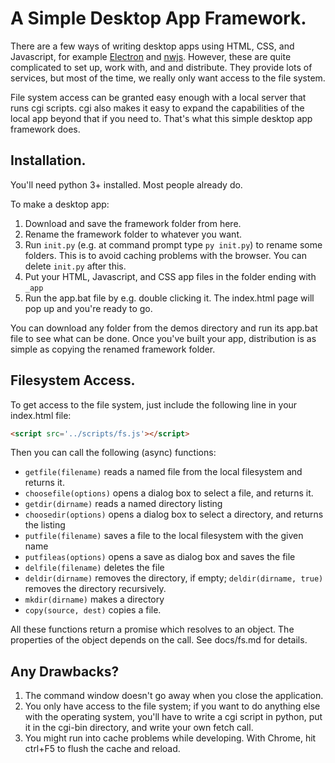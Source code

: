 # A Simple Desktop App Framework.

There are a few ways of writing desktop apps using HTML, CSS, and Javascript, for example [Electron](https://www.electronjs.org/) and [nwjs](https://nwjs.io/). However, these are quite complicated to set up, work with, and and distribute. They provide lots of services, but most of the time, we really only want access to the file system. 

File system access can be granted easy enough with a local server that runs cgi scripts. cgi also makes it easy to expand the capabilities of the local app beyond that if you need to. That's what this simple desktop app framework does.

## Installation.

You'll need python 3+ installed. Most people already do.

To make a desktop app:
1. Download and save the framework folder from here.
2. Rename the framework folder to whatever you want.
3. Run `init.py` (e.g. at command prompt type `py init.py`) to rename some folders. This is to avoid caching problems with the browser. You can delete `init.py` after this.
4. Put your HTML, Javascript, and CSS app files in the folder ending with `_app`
5. Run the app.bat file by e.g. double clicking it. The index.html page will pop up and you're ready to go.

You can download any folder from the demos directory and run its app.bat file to see what can be done. Once you've built your app, distribution is as simple as copying the renamed framework folder.

## Filesystem Access.

To get access to the file system, just include the following line in your index.html file:
```html
<script src='../scripts/fs.js'></script>
```
Then you can call the following (async) functions:

* `getfile(filename)` reads a named file from the local filesystem and returns it.
* `choosefile(options)` opens a dialog box to select a file, and returns it.
* `getdir(dirname)` reads a named directory listing
* `choosedir(options)` opens a dialog box to select a directory, and returns the listing
* `putfile(filename)` saves a file to the local filesystem with the given name
* `putfileas(options)` opens a save as dialog box and saves the file
* `delfile(filename)` deletes the file
* `deldir(dirname)` removes the directory, if empty; `deldir(dirname, true)` removes the directory recursively.
* `mkdir(dirname)` makes a directory
* `copy(source, dest)` copies a file.

All these functions return a promise which resolves to an object. The properties of the object depends on the call. See docs/fs.md for details.

## Any Drawbacks?

1. The command window doesn't go away when you close the application.
2. You only have access to the file system; if you want to do anything else with the operating system, you'll have to write a cgi script in python, put it in the cgi-bin directory, and write your own fetch call.
3. You might run into cache problems while developing. With Chrome, hit ctrl+F5 to flush the cache and reload.
